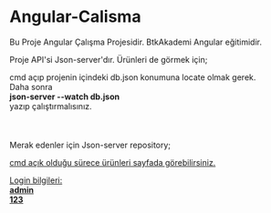 # Angular-Calisma

Bu Proje Angular Çalışma Projesidir. BtkAkademi Angular eğitimidir.

Proje API'si Json-server'dır. Ürünleri de görmek için; <br>

cmd açıp projenin içindeki db.json konumuna locate olmak gerek. <br>
Daha sonra <br>
<b>json-server --watch db.json </b> <br>
yazıp çalıştırmalısınız. <br>
<br><br><br>
Merak edenler için Json-server repository;
<a href="https://github.com/typicode/json-server" _blank>

cmd açık olduğu sürece ürünleri sayfada görebilirsiniz.

Login bilgileri: <br>
<b>admin </b> <br>
<b>123 </b>
